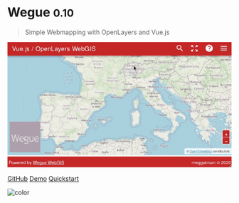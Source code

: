 # Wegue <small>0.10</small>

> Simple Webmapping  with OpenLayers and Vue.js

![](_media/cover.gif)

[GitHub](https://github.com/meggsimum/wegue)
[Demo](https://meggsimum.github.io/wegue/)
[Quickstart](?id=quickstart)

![color](#DADADA)
